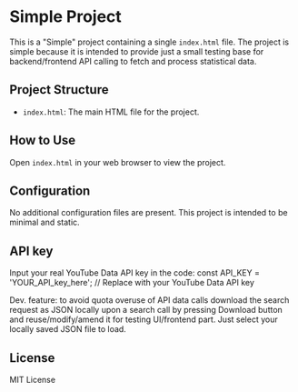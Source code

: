 # Simple Project

This is a "Simple" project containing a single `index.html` file. The project is simple because it is intended to provide just a small testing base for backend/frontend API calling to fetch and process statistical data.

## Project Structure
- `index.html`: The main HTML file for the project.

## How to Use
Open `index.html` in your web browser to view the project.

## Configuration
No additional configuration files are present. This project is intended to be minimal and static.

## API key
Input your real YouTube Data API key in the code:
const API_KEY = 'YOUR_API_key_here'; // Replace with your YouTube Data API key

Dev. feature: to avoid quota overuse of API data calls download the search request as JSON locally upon a search call by pressing Download button and reuse/modify/amend it for testing UI/frontend part. Just select your locally saved JSON file to load.

## License
MIT License
